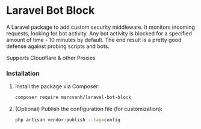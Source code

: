 # Laravel Bot Block

A Laravel package to add custom security middleware. It monitors incoming requests, looking for bot activity. 
Any bot activity is blocked for a specified amount of time - 10 minutes by default. The end result is a pretty
good defense against probing scripts and bots.

Supports Cloudflare & other Proxies

### Installation

1. Install the package via Composer:

    ```bash
    composer require marcvanh/laravel-bot-block
    ```

2. (Optional) Publish the configuration file (for customization):

    ```bash
    php artisan vendor:publish --tag=config
    ```
